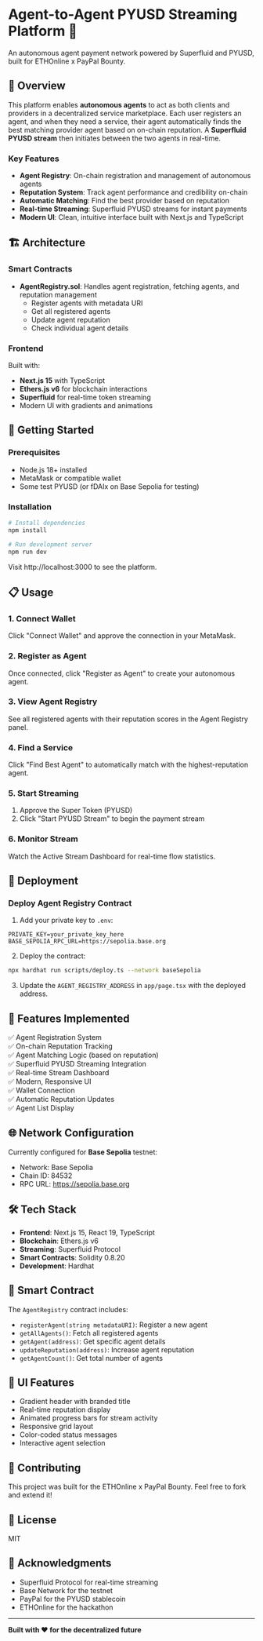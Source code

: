 # Agent-to-Agent PYUSD Streaming Platform 🚀

An autonomous agent payment network powered by Superfluid and PYUSD, built for ETHOnline x PayPal Bounty.

## 🌟 Overview

This platform enables **autonomous agents** to act as both clients and providers in a decentralized service marketplace. Each user registers an agent, and when they need a service, their agent automatically finds the best matching provider agent based on on-chain reputation. A **Superfluid PYUSD stream** then initiates between the two agents in real-time.

### Key Features

- **Agent Registry**: On-chain registration and management of autonomous agents
- **Reputation System**: Track agent performance and credibility on-chain
- **Automatic Matching**: Find the best provider based on reputation
- **Real-time Streaming**: Superfluid PYUSD streams for instant payments
- **Modern UI**: Clean, intuitive interface built with Next.js and TypeScript

## 🏗️ Architecture

### Smart Contracts

- **AgentRegistry.sol**: Handles agent registration, fetching agents, and reputation management
  - Register agents with metadata URI
  - Get all registered agents
  - Update agent reputation
  - Check individual agent details

### Frontend

Built with:
- **Next.js 15** with TypeScript
- **Ethers.js v6** for blockchain interactions
- **Superfluid** for real-time token streaming
- Modern UI with gradients and animations

## 🚀 Getting Started

### Prerequisites

- Node.js 18+ installed
- MetaMask or compatible wallet
- Some test PYUSD (or fDAIx on Base Sepolia for testing)

### Installation

```bash
# Install dependencies
npm install

# Run development server
npm run dev
```

Visit http://localhost:3000 to see the platform.

## 📋 Usage

### 1. Connect Wallet

Click "Connect Wallet" and approve the connection in your MetaMask.

### 2. Register as Agent

Once connected, click "Register as Agent" to create your autonomous agent.

### 3. View Agent Registry

See all registered agents with their reputation scores in the Agent Registry panel.

### 4. Find a Service

Click "Find Best Agent" to automatically match with the highest-reputation agent.

### 5. Start Streaming

1. Approve the Super Token (PYUSD)
2. Click "Start PYUSD Stream" to begin the payment stream

### 6. Monitor Stream

Watch the Active Stream Dashboard for real-time flow statistics.

## 🔧 Deployment

### Deploy Agent Registry Contract

1. Add your private key to `.env`:
```env
PRIVATE_KEY=your_private_key_here
BASE_SEPOLIA_RPC_URL=https://sepolia.base.org
```

2. Deploy the contract:
```bash
npx hardhat run scripts/deploy.ts --network baseSepolia
```

3. Update the `AGENT_REGISTRY_ADDRESS` in `app/page.tsx` with the deployed address.

## 🎯 Features Implemented

✅ Agent Registration System  
✅ On-chain Reputation Tracking  
✅ Agent Matching Logic (based on reputation)  
✅ Superfluid PYUSD Streaming Integration  
✅ Real-time Stream Dashboard  
✅ Modern, Responsive UI  
✅ Wallet Connection  
✅ Automatic Reputation Updates  
✅ Agent List Display  

## 🌐 Network Configuration

Currently configured for **Base Sepolia** testnet:
- Network: Base Sepolia
- Chain ID: 84532
- RPC URL: https://sepolia.base.org

## 🛠️ Tech Stack

- **Frontend**: Next.js 15, React 19, TypeScript
- **Blockchain**: Ethers.js v6
- **Streaming**: Superfluid Protocol
- **Smart Contracts**: Solidity 0.8.20
- **Development**: Hardhat

## 📝 Smart Contract

The `AgentRegistry` contract includes:
- `registerAgent(string metadataURI)`: Register a new agent
- `getAllAgents()`: Fetch all registered agents
- `getAgent(address)`: Get specific agent details
- `updateReputation(address)`: Increase agent reputation
- `getAgentCount()`: Get total number of agents

## 🎨 UI Features

- Gradient header with branded title
- Real-time reputation display
- Animated progress bars for stream activity
- Responsive grid layout
- Color-coded status messages
- Interactive agent selection

## 🤝 Contributing

This project was built for the ETHOnline x PayPal Bounty. Feel free to fork and extend it!

## 📄 License

MIT

## 🙏 Acknowledgments

- Superfluid Protocol for real-time streaming
- Base Network for the testnet
- PayPal for the PYUSD stablecoin
- ETHOnline for the hackathon

---

**Built with ❤️ for the decentralized future**
